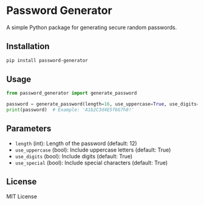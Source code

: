 # Password Generator

A simple Python package for generating secure random passwords.

## Installation

```bash
pip install password-generator
```

## Usage

```python
from password_generator import generate_password

password = generate_password(length=16, use_uppercase=True, use_digits=True, use_special=True)
print(password)  # Example: 'A1b2C3d4E5f6G7h8!'
```

## Parameters

- `length` (int): Length of the password (default: 12)
- `use_uppercase` (bool): Include uppercase letters (default: True)
- `use_digits` (bool): Include digits (default: True)
- `use_special` (bool): Include special characters (default: True)

## License

MIT License
